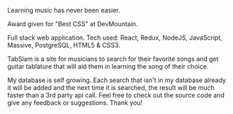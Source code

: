 Learning music has never been easier.

Award given for "Best CSS" at DevMountain.

Full stack web application. Tech used: React, Redux, NodeJS, JavaScript, Massive, PostgreSQL, HTML5 & CSS3.

TabSlam is a site for musicians to search for their favorite songs and get guitar tablature that will aid them in learning the song of their choice.

My database is self growing. Each search that isn't in my database already it will be added and the next time it is searched, the result will be much faster than a 3rd party api call. Feel free to check out the source code and give any feedback or suggestions. Thank you!
